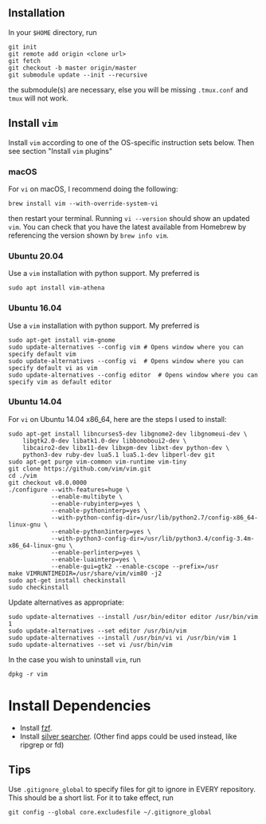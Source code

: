 ## Installation

In your `$HOME` directory, run

```
git init
git remote add origin <clone url>
git fetch
git checkout -b master origin/master
git submodule update --init --recursive
```

the submodule(s) are necessary, else you will be missing `.tmux.conf` and `tmux` will not work.

## Install `vim`

Install `vim` according to one of the OS-specific instruction sets below. Then see section "Install `vim` plugins"

### macOS

For `vi` on macOS, I recommend doing the following:

```
brew install vim --with-override-system-vi
```

then restart your terminal. Running `vi --version` should show an updated `vim`. You can check that you have the latest available from Homebrew by referencing the version shown by `brew info vim`.

### Ubuntu 20.04

Use a `vim` installation with python support. My preferred is

```
sudo apt install vim-athena
```

### Ubuntu 16.04

Use a `vim` installation with python support. My preferred is

```
sudo apt-get install vim-gnome
sudo update-alternatives --config vim # Opens window where you can specify default vim
sudo update-alternatives --config vi  # Opens window where you can specify default vi as vim
sudo update-alternatives --config editor  # Opens window where you can specify vim as default editor
```

### Ubuntu 14.04

For `vi` on Ubuntu 14.04 x86_64, here are the steps I used to install:

```
sudo apt-get install libncurses5-dev libgnome2-dev libgnomeui-dev \
    libgtk2.0-dev libatk1.0-dev libbonoboui2-dev \
    libcairo2-dev libx11-dev libxpm-dev libxt-dev python-dev \
    python3-dev ruby-dev lua5.1 lua5.1-dev libperl-dev git
sudo apt-get purge vim-common vim-runtime vim-tiny
git clone https://github.com/vim/vim.git
cd ./vim
git checkout v8.0.0000
./configure --with-features=huge \
            --enable-multibyte \
            --enable-rubyinterp=yes \
            --enable-pythoninterp=yes \
            --with-python-config-dir=/usr/lib/python2.7/config-x86_64-linux-gnu \
            --enable-python3interp=yes \
            --with-python3-config-dir=/usr/lib/python3.4/config-3.4m-x86_64-linux-gnu \
            --enable-perlinterp=yes \
            --enable-luainterp=yes \
            --enable-gui=gtk2 --enable-cscope --prefix=/usr
make VIMRUNTIMEDIR=/usr/share/vim/vim80 -j2
sudo apt-get install checkinstall
sudo checkinstall
```

Update alternatives as appropriate:

```
sudo update-alternatives --install /usr/bin/editor editor /usr/bin/vim 1
sudo update-alternatives --set editor /usr/bin/vim
sudo update-alternatives --install /usr/bin/vi vi /usr/bin/vim 1
sudo update-alternatives --set vi /usr/bin/vim
```

In the case you wish to uninstall `vim`, run

```
dpkg -r vim
```

# Install Dependencies

* Install [fzf](https://github.com/junegunn/fzf).
* Install [silver searcher](https://github.com/ggreer/the_silver_searcher). (Other find apps could be used instead, like ripgrep or fd)

## Tips

Use `.gitignore_global` to specify files for git to ignore in EVERY repository. This should be a short list. For it to take effect, run

```
git config --global core.excludesfile ~/.gitignore_global
```


